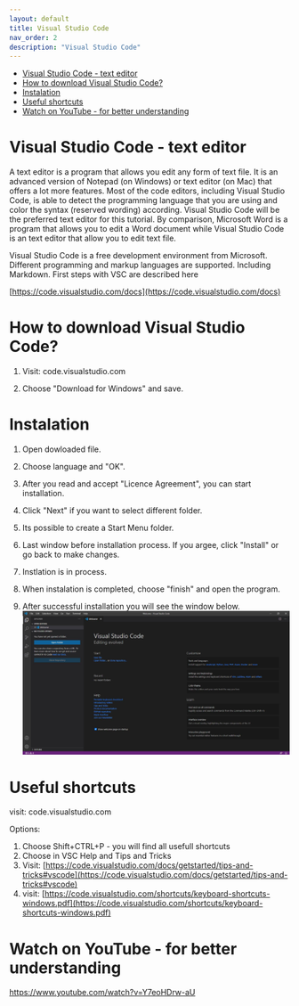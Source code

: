 ```yaml
---
layout: default
title: Visual Studio Code
nav_order: 2
description: "Visual Studio Code"
---
```


- [Visual Studio Code - text editor](#visual-studio-code---text-editor)
- [How to download Visual Studio Code?](#how-to-download-visual-studio-code)
- [Instalation](#instalation)
- [Useful shortcuts](#useful-shortcuts)
- [Watch on YouTube - for better understanding](#watch-on-youtube---for-better-understanding)

# Visual Studio Code - text editor

 A text editor is a program that allows you edit any form of text file. It is an advanced version of Notepad (on Windows) or text editor (on Mac) that offers a lot more features. Most of the code editors, including Visual Studio Code, is able to detect the programming language that you are using and color the syntax (reserved wording) according. Visual Studio Code will be the preferred text editor for this tutorial.
By comparison, Microsoft Word is a program that allows you to edit a Word document while Visual Studio Code is an text editor that allow you to edit text file.

Visual Studio Code is a free development environment from Microsoft. Different programming and markup languages are supported. Including Markdown. First steps with VSC are described here

[https://code.visualstudio.com/docs](https://code.visualstudio.com/docs)

  
# How to download Visual Studio Code?

1. Visit: code.visualstudio.com 
    
2. Choose "Download for Windows" and save.

# Instalation
1. Open dowloaded file.
   
2. Choose language and "OK".
   
3. After you read and accept "Licence Agreement", you can start installation.

4. Click "Next" if you want to select different folder.
    
5. Its possible to create a Start Menu folder.
 
6. Last window before installation process. If you argee, click "Install" or go back to make changes.
     
7. Instlation is in process.
    
8. When instalation is completed, choose "finish" and open the program.

9. After successful installation you will see the window below.
    ![error](/assets/images/zdjecieVSC.png)

# Useful shortcuts
visit: code.visualstudio.com 

Options:
1. Choose Shift+CTRL+P - you will find all usefull shortcuts
2. Choose in VSC Help and Tips and Tricks 
3. Visit: [https://code.visualstudio.com/docs/getstarted/tips-and-tricks#vscode](https://code.visualstudio.com/docs/getstarted/tips-and-tricks#vscode)
4. visit: [https://code.visualstudio.com/shortcuts/keyboard-shortcuts-windows.pdf](https://code.visualstudio.com/shortcuts/keyboard-shortcuts-windows.pdf) 

# Watch on YouTube - for better understanding
https://www.youtube.com/watch?v=Y7eoHDrw-aU



